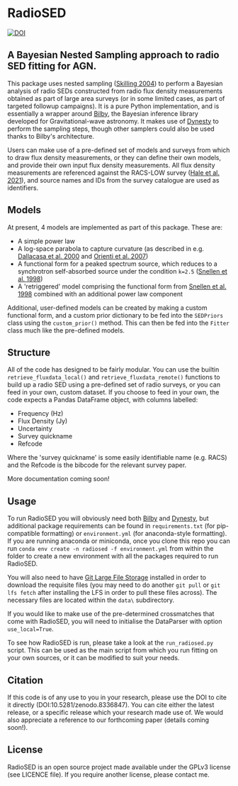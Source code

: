 # RadioSED

[![DOI](https://zenodo.org/badge/682385260.svg)](https://zenodo.org/badge/latestdoi/682385260)

## A Bayesian Nested Sampling approach to radio SED fitting for AGN.

This package uses nested sampling ([Skilling 2004](https://doi.org/10.1063/1.1835238)) to perform a Bayesian analysis of radio SEDs constructed from radio flux density measurements
obtained as part of large area surveys (or in some limited cases, as part of targeted followup campaigns). It is a pure Python implementation, and is essentially a wrapper around [Bilby](https://lscsoft.docs.ligo.org/bilby/#),
 the Bayesian inference library developed for Gravitational-wave astronomy. It makes use of [Dynesty](https://dynesty.readthedocs.io/en/latest/index.html) to perform the sampling steps,
 though other samplers could also be used thanks to Bilby's architecture.

Users can make use of a pre-defined set of models and surveys from which to draw
flux density measurements, or they can define their own models, and provide their own input flux density measurements. All flux density measurements are referenced against the RACS-LOW survey 
([Hale et al. 2021](https://ui.adsabs.harvard.edu/abs/2021PASA...38...58H/abstract)), and source names and IDs from the survey catalogue are used as identifiers.

## Models

At present, 4 models are implemented as part of this package. These are: 
- A simple power law
- A log-space parabola to capture curvature (as described in e.g. [Dallacasa et al. 2000](https://ui.adsabs.harvard.edu/abs/2000A%26A...363..887D/abstract) and [Orienti et al. 2007](https://ui.adsabs.harvard.edu/abs/2007A%26A...461..923O/abstract))
- A functional form for a peaked spectrum source, which reduces to a synchrotron self-absorbed source under the condition `k=2.5` ([Snellen et al. 1998](10.1051/aas:1998281))
- A 'retriggered' model comprising the functional form from [Snellen et al. 1998](10.1051/aas:1998281) combined with an additional power law component

Additional, user-defined models can be created by making a custom functional form, and a custom prior dictionary to be fed into the `SEDPriors` class using the `custom_prior()` method.
This can then be fed into the `Fitter` class much like the pre-defined models.

## Structure

All of the code has designed to be fairly modular. You can use the builtin `retrieve_fluxdata_local()` and `retrieve_fluxdata_remote()` functions to build up a radio SED using a pre-defined set of radio
surveys, or you can feed in your own, custom dataset. If you choose to feed in your own, the code expects a Pandas DataFrame object, with columns labelled: 
- Frequency (Hz)
- Flux Density (Jy)
- Uncertainty
- Survey quickname
- Refcode

Where the 'survey quickname' is some easily identifiable name (e.g. RACS) and the Refcode is the bibcode for the relevant survey paper.

More documentation coming soon!

## Usage

To run RadioSED you will obviously need both [Bilby](https://lscsoft.docs.ligo.org/bilby/#) and [Dynesty](https://dynesty.readthedocs.io/en/latest/index.html), but additional 
package requirements can be found in `requirements.txt` (for pip-compatible formatting) or `environment.yml` (for anaconda-style formatting).  
If you are running anaconda or miniconda, once you clone this repo you can run `conda env create -n radiosed -f environment.yml` from within the folder to create a new environment
with all the packages required to run RadioSED.

You will also need to have [Git Large File Storage](https://git-lfs.com/) installed in order to download the requisite files (you may need to do another `git pull` or `git lfs fetch` after installing the LFS
in order to pull these files across). The necessary files are located within the `data\` subdirectory.

If you would like to make use of the pre-determined crossmatches that come with RadioSED, you will need to initialise the DataParser with option `use_local=True`.

To see how RadioSED is run, please take a look at the `run_radiosed.py` script. This can be used as the main script from which you run fitting on your own sources, or it can
be modified to suit your needs.

## Citation

If this code is of any use to you in your research, please use the DOI to cite it directly (DOI:10.5281/zenodo.8336847). You can cite either the latest release, or a specific release which your research made use of. We would also appreciate a reference to our forthcoming paper (details coming soon!).

## License

RadioSED is an open source project made available under the GPLv3 license (see LICENCE file). If you require another license, please contact me.
